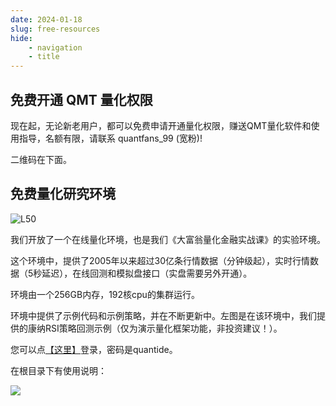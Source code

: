 ```yaml
---
date: 2024-01-18
slug: free-resources
hide:
    - navigation
    - title
---
```


## 免费开通 QMT 量化权限

现在起，无论新老用户，都可以免费申请开通量化权限，赚送QMT量化软件和使用指导，名额有限，请联系 quantfans_99 (宽粉)! 

二维码在下面。

## 免费量化研究环境

![L50](https://images.jieyu.ai/images/2023/12/connor-rsi-hnpc.png)

我们开放了一个在线量化环境，也是我们《大富翁量化金融实战课》的实验环境。

这个环境中，提供了2005年以来超过30亿条行情数据（分钟级起），实时行情数据（5秒延迟），在线回测和模拟盘接口（实盘需要另外开通）。

环境由一个256GB内存，192核cpu的集群运行。

环境中提供了示例代码和示例策略，并在不断更新中。左图是在该环境中，我们提供的康纳RSI策略回测示例（仅为演示量化框架功能，非投资建议！）。

您可以点[【这里】](http://139.196.218.124:5180/preview/)登录，密码是quantide。

在根目录下有使用说明：

![](https://images.jieyu.ai/images/2024/01/quant-research-lab-preview.jpg)
